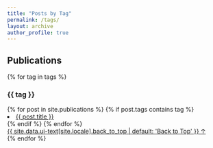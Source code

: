 ```yaml
---
title: "Posts by Tag"
permalink: /tags/
layout: archive
author_profile: true
---
```


<section id="publications">
<h2>Publications</h2>

{% for tag in tags %}
<section id="{{ tag | slugify | downcase }}" class="taxonomy__section">
    <h3 class="archive__subtitle">{{ tag }}</h3>
    <div class="entries-{{ entries_layout }}">
        {% for post in site.publications %}
        {% if post.tags contains tag %}
            <li><a href="{{ site.baseurl }}{{ post.url }}">{{ post.title }}</a></li>
        {% endif %}
        {% endfor %}
    </div>
    <a href="#page-title" class="back-to-top">{{ site.data.ui-text[site.locale].back_to_top | default: 'Back to Top' }}
        &uarr;</a>
</section>
{% endfor %}
</section>

<!-- <h2 id="publications">Blogs</h2>

{% assign tags =  site.posts | map: 'tags' | join: ','  | split: ',' | uniq %}
{% for tag in tags %}
  <h3>{{ tag }}</h3>
  <ul>
  {% for post in site.posts %}
    {% if post.tags contains tag %}
    <li><a href="{{ site.baseurl }}{{ post.url }}">{{ post.title }}</a></li>
    {% endif %}
  {% endfor %}
  </ul>
{% endfor %} -->

